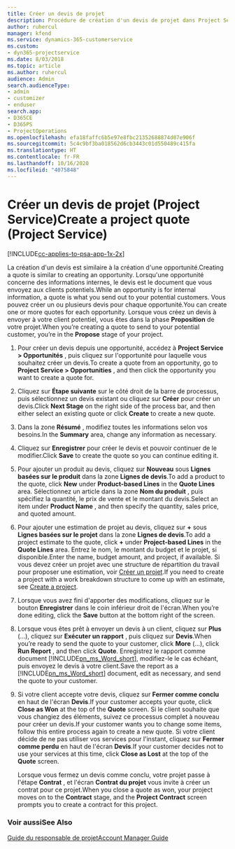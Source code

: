 ```yaml
---
title: Créer un devis de projet
description: Procédure de création d'un devis de projet dans Project Service
author: ruhercul
manager: kfend
ms.service: dynamics-365-customerservice
ms.custom:
- dyn365-projectservice
ms.date: 8/03/2018
ms.topic: article
ms.author: ruhercul
audience: Admin
search.audienceType:
- admin
- customizer
- enduser
search.app:
- D365CE
- D365PS
- ProjectOperations
ms.openlocfilehash: efa18faffc6b5e97e8fbc21352688874d07e906f
ms.sourcegitcommit: 5c4c9bf3ba018562d6cb3443c01d550489c415fa
ms.translationtype: HT
ms.contentlocale: fr-FR
ms.lasthandoff: 10/16/2020
ms.locfileid: "4075848"
---
```

# <a name="create-a-project-quote-project-service"></a><span data-ttu-id="b458f-103">Créer un devis de projet (Project Service)</span><span class="sxs-lookup"><span data-stu-id="b458f-103">Create a project quote (Project Service)</span></span>

[!INCLUDE[cc-applies-to-psa-app-1x-2x](../includes/cc-applies-to-psa-app-1x-2x.md)]

<span data-ttu-id="b458f-104">La création d'un devis est similaire à la création d'une opportunité.</span><span class="sxs-lookup"><span data-stu-id="b458f-104">Creating a quote is similar to creating an opportunity.</span></span> <span data-ttu-id="b458f-105">Lorsqu'une opportunité concerne des informations internes, le devis est le document que vous envoyez aux clients potentiels.</span><span class="sxs-lookup"><span data-stu-id="b458f-105">While an opportunity is for internal information, a quote is what you send out to your potential customers.</span></span> <span data-ttu-id="b458f-106">Vous pouvez créer un ou plusieurs devis pour chaque opportunité.</span><span class="sxs-lookup"><span data-stu-id="b458f-106">You can create one or more quotes for each opportunity.</span></span> <span data-ttu-id="b458f-107">Lorsque vous créez un devis à envoyer à votre client potentiel, vous êtes dans la phase **Proposition** de votre projet.</span><span class="sxs-lookup"><span data-stu-id="b458f-107">When you’re creating a quote to send to your potential customer, you’re in the **Propose** stage of your project.</span></span>  
  
1. <span data-ttu-id="b458f-108">Pour créer un devis depuis une opportunité, accédez à **Project Service > Opportunités** , puis cliquez sur l'opportunité pour laquelle vous souhaitez créer un devis.</span><span class="sxs-lookup"><span data-stu-id="b458f-108">To create a quote from an opportunity, go to **Project Service > Opportunities** , and then click the opportunity you want to create a quote for.</span></span>  
  
2. <span data-ttu-id="b458f-109">Cliquez sur **Étape suivante** sur le côté droit de la barre de processus, puis sélectionnez un devis existant ou cliquez sur **Créer** pour créer un devis.</span><span class="sxs-lookup"><span data-stu-id="b458f-109">Click **Next Stage** on the right side of the process bar, and then either select an existing quote or click **Create** to create a new quote.</span></span>  
  
3. <span data-ttu-id="b458f-110">Dans la zone **Résumé** , modifiez toutes les informations selon vos besoins.</span><span class="sxs-lookup"><span data-stu-id="b458f-110">In the **Summary** area, change any information as necessary.</span></span>  
  
4. <span data-ttu-id="b458f-111">Cliquez sur **Enregistrer** pour créer le devis et pouvoir continuer de le modifier.</span><span class="sxs-lookup"><span data-stu-id="b458f-111">Click **Save** to create the quote so you can continue editing it.</span></span>  
  
5. <span data-ttu-id="b458f-112">Pour ajouter un produit au devis, cliquez sur **Nouveau** sous **Lignes basées sur le produit** dans la zone **Lignes de devis**.</span><span class="sxs-lookup"><span data-stu-id="b458f-112">To add a product to the quote, click **New** under **Product-based Lines** in the **Quote Lines** area.</span></span> <span data-ttu-id="b458f-113">Sélectionnez un article dans la zone **Nom du produit** , puis spécifiez la quantité, le prix de vente et le montant du devis.</span><span class="sxs-lookup"><span data-stu-id="b458f-113">Select an item under **Product Name** , and then specify the quantity, sales price, and quoted amount.</span></span>  
  
6. <span data-ttu-id="b458f-114">Pour ajouter une estimation de projet au devis, cliquez sur **+** sous **Lignes basées sur le projet** dans la zone **Lignes de devis**.</span><span class="sxs-lookup"><span data-stu-id="b458f-114">To add a project estimate to the quote, click **+** under **Project-based Lines** in the **Quote Lines** area.</span></span> <span data-ttu-id="b458f-115">Entrez le nom, le montant du budget et le projet, si disponible.</span><span class="sxs-lookup"><span data-stu-id="b458f-115">Enter the name, budget amount, and project, if available.</span></span> <span data-ttu-id="b458f-116">Si vous devez créer un projet avec une structure de répartition du travail pour proposer une estimation, voir [Créer un projet](../psa/create-project.md).</span><span class="sxs-lookup"><span data-stu-id="b458f-116">If you need to create a project with a work breakdown structure to come up with an estimate, see [Create a project](../psa/create-project.md).</span></span>  
  
7. <span data-ttu-id="b458f-117">Lorsque vous avez fini d'apporter des modifications, cliquez sur le bouton **Enregistrer** dans le coin inférieur droit de l'écran.</span><span class="sxs-lookup"><span data-stu-id="b458f-117">When you’re done editing, click the **Save** button at the bottom right of the screen.</span></span>  
  
8. <span data-ttu-id="b458f-118">Lorsque vous êtes prêt à envoyer un devis à un client, cliquez sur **Plus** (…), cliquez sur **Exécuter un rapport** , puis cliquez sur **Devis**.</span><span class="sxs-lookup"><span data-stu-id="b458f-118">When you’re ready to send the quote to your customer, click **More** (…), click **Run Report** , and then click **Quote**.</span></span> <span data-ttu-id="b458f-119">Enregistrez le rapport comme document [!INCLUDE[pn_ms_Word_short](../includes/pn-ms-word-short.md)], modifiez-le le cas échéant, puis envoyez le devis à votre client.</span><span class="sxs-lookup"><span data-stu-id="b458f-119">Save the report as a [!INCLUDE[pn_ms_Word_short](../includes/pn-ms-word-short.md)] document, edit as necessary, and send the quote to your customer.</span></span>  
  
9. <span data-ttu-id="b458f-120">Si votre client accepte votre devis, cliquez sur **Fermer comme conclu** en haut de l'écran **Devis**.</span><span class="sxs-lookup"><span data-stu-id="b458f-120">If your customer accepts your quote, click **Close as Won** at the top of the **Quote** screen.</span></span> <span data-ttu-id="b458f-121">Si le client souhaite que vous changiez des éléments, suivez ce processus complet à nouveau pour créer un devis.</span><span class="sxs-lookup"><span data-stu-id="b458f-121">If your customer wants you to change some items, follow this entire process again to create a new quote.</span></span> <span data-ttu-id="b458f-122">Si votre client décide de ne pas utiliser vos services pour l'instant, cliquez sur **Fermer comme perdu** en haut de l'écran **Devis**.</span><span class="sxs-lookup"><span data-stu-id="b458f-122">If your customer decides not to use your services at this time, click **Close as Lost** at the top of the **Quote** screen.</span></span>  
  
   <span data-ttu-id="b458f-123">Lorsque vous fermez un devis comme conclu, votre projet passe à l'étape **Contrat** , et l'écran **Contrat du projet** vous invite à créer un contrat pour ce projet.</span><span class="sxs-lookup"><span data-stu-id="b458f-123">When you close a quote as won, your project moves on to the **Contract** stage, and the **Project Contract** screen prompts you to create a contract for this project.</span></span>  
  
### <a name="see-also"></a><span data-ttu-id="b458f-124">Voir aussi</span><span class="sxs-lookup"><span data-stu-id="b458f-124">See Also</span></span>  
 [<span data-ttu-id="b458f-125">Guide du responsable de projet</span><span class="sxs-lookup"><span data-stu-id="b458f-125">Account Manager Guide</span></span>](../psa/account-manager-guide.md)
